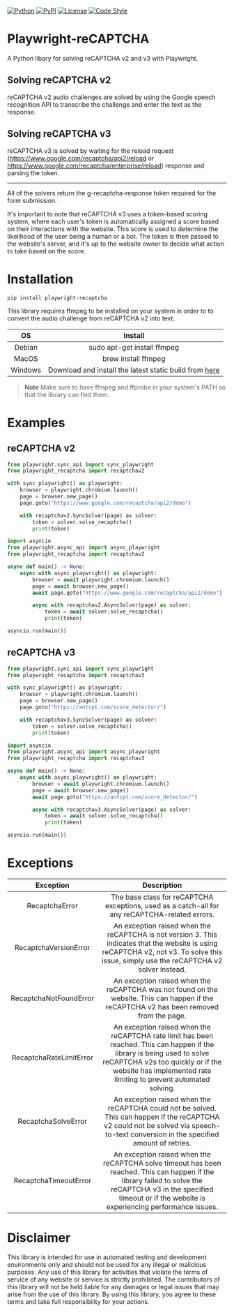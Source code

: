 [![Python](https://img.shields.io/badge/Python-3.8+-blue.svg)](https://www.python.org/downloads/release/python-380/)
[![PyPI](https://img.shields.io/pypi/v/playwright-recaptcha.svg)](https://pypi.org/project/playwright-recaptcha/)
[![License](https://img.shields.io/github/license/Xewdy444/Playwright-reCAPTCHA.svg?style=flat-square)](https://github.com/Xewdy444/Playwright-reCAPTCHA/blob/master/LICENSE)
[![Code Style](https://img.shields.io/badge/code%20style-black-000000.svg)](https://github.com/psf/black)

# Playwright-reCAPTCHA
A Python libary for solving reCAPTCHA v2 and v3 with Playwright.

## Solving reCAPTCHA v2
reCAPTCHA v2 audio challenges are solved by using the Google speech recognition API to transcribe the challenge and enter the text as the response.

## Solving reCAPTCHA v3
reCAPTCHA v3 is solved by waiting for the reload request (https://www.google.com/recaptcha/api2/reload or https://www.google.com/recaptcha/enterprise/reload) response and parsing the token.

---

All of the solvers return the g-recaptcha-response token required for the form submission.

It's important to note that reCAPTCHA v3 uses a token-based scoring system, where each user's token is automatically assigned a score based on their interactions with the website. This score is used to determine the likelihood of the user being a human or a bot. The token is then passed to the website's server, and it's up to the website owner to decide what action to take based on the score.

# Installation
```
pip install playwright-recaptcha
```

This library requires ffmpeg to be installed on your system in order to to convert the audio challenge from reCAPTCHA v2 into text.

|   OS    |                                          Install                                           |
| :-----: | :----------------------------------------------------------------------------------------: |
| Debian  |                                sudo apt-get install ffmpeg                                 |
|  MacOS  |                                    brew install ffmpeg                                     |
| Windows | Download and install the latest static build from [here](https://ffmpeg.org/download.html) |

> **Note**
> Make sure to have ffmpeg and ffprobe in your system's PATH so that the library can find them.

# Examples

## reCAPTCHA v2
```py
from playwright.sync_api import sync_playwright
from playwright_recaptcha import recaptchav2

with sync_playwright() as playwright:
    browser = playwright.chromium.launch()
    page = browser.new_page()
    page.goto("https://www.google.com/recaptcha/api2/demo")

    with recaptchav2.SyncSolver(page) as solver:
        token = solver.solve_recaptcha()
        print(token)
```

```py
import asyncio
from playwright.async_api import async_playwright
from playwright_recaptcha import recaptchav2

async def main() -> None:
    async with async_playwright() as playwright:
        browser = await playwright.chromium.launch()
        page = await browser.new_page()
        await page.goto("https://www.google.com/recaptcha/api2/demo")

        async with recaptchav2.AsyncSolver(page) as solver:
            token = await solver.solve_recaptcha()
            print(token)

asyncio.run(main())
```

## reCAPTCHA v3
```py
from playwright.sync_api import sync_playwright
from playwright_recaptcha import recaptchav3

with sync_playwright() as playwright:
    browser = playwright.chromium.launch()
    page = browser.new_page()
    page.goto("https://antcpt.com/score_detector/")

    with recaptchav3.SyncSolver(page) as solver:
        token = solver.solve_recaptcha()
        print(token)
```

```py
import asyncio
from playwright.async_api import async_playwright
from playwright_recaptcha import recaptchav3

async def main() -> None:
    async with async_playwright() as playwright:
        browser = await playwright.chromium.launch()
        page = await browser.new_page()
        await page.goto("https://antcpt.com/score_detector/")

        async with recaptchav3.AsyncSolver(page) as solver:
            token = await solver.solve_recaptcha()
            print(token)

asyncio.run(main())
```

# Exceptions
|        Exception        |                                                                                                            Description                                                                                                            |
| :---------------------: | :-------------------------------------------------------------------------------------------------------------------------------------------------------------------------------------------------------------------------------: |
|     RecaptchaError      |                                                                  The base class for reCAPTCHA exceptions, used as a catch-all for any reCAPTCHA-related errors.                                                                   |
|  RecaptchaVersionError  |                     An exception raised when the reCAPTCHA is not version 3. This indicates that the website is using reCAPTCHA v2, not v3. To solve this issue, simply use the reCAPTCHA v2 solver instead.                      |
| RecaptchaNotFoundError  |                                             An exception raised when the reCAPTCHA was not found on the website. This can happen if the reCAPTCHA v2 has been removed from the page.                                              |
| RecaptchaRateLimitError | An exception raised when the reCAPTCHA rate limit has been reached. This can happen if the library is being used to solve reCAPTCHA v2s too quickly or if the website has implemented rate limiting to prevent automated solving. |
|   RecaptchaSolveError   |                       An exception raised when the reCAPTCHA could not be solved. This can happen if the reCAPTCHA v2 could not be solved via speech-to-text conversion in the specified amount of retries.                       |
|  RecaptchaTimeoutError  |       An exception raised when the reCAPTCHA solve timeout has been reached. This can happen if the library failed to solve the reCAPTCHA v3 in the specified timeout or if the website is experiencing performance issues.       |


# Disclaimer
This library is intended for use in automated testing and development environments only and should not be used for any illegal or malicious purposes. Any use of this library for activities that violate the terms of service of any website or service is strictly prohibited. The contributors of this library will not be held liable for any damages or legal issues that may arise from the use of this library. By using this library, you agree to these terms and take full responsibility for your actions.